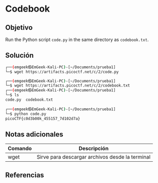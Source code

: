# Codebook

## Objetivo
Run the Python script `code.py` in the same directory as `codebook.txt`.
## Solución

```bash
┌──(emgeek㉿EmGeek-Kali-PC)-[~/Documents/prueba1]  
└─$ wget https://artifacts.picoctf.net/c/2/code.py 

┌──(emgeek㉿EmGeek-Kali-PC)-[~/Documents/prueba1]  
└─$ wget https://artifacts.picoctf.net/c/2/codebook.txt                                   
┌──(emgeek㉿EmGeek-Kali-PC)-[~/Documents/prueba1]  
└─$ ls      
code.py  codebook.txt  
                                                                                
┌──(emgeek㉿EmGeek-Kali-PC)-[~/Documents/prueba1]  
└─$ python code.py    
picoCTF{c0d3b00k_455157_7d102d7a}
```

## Notas adicionales
| Comando | Descripción  |
|---------|-----------------------------------------|
| wget     | Sirve para descargar archivos desde la terminal          |




## Referencias